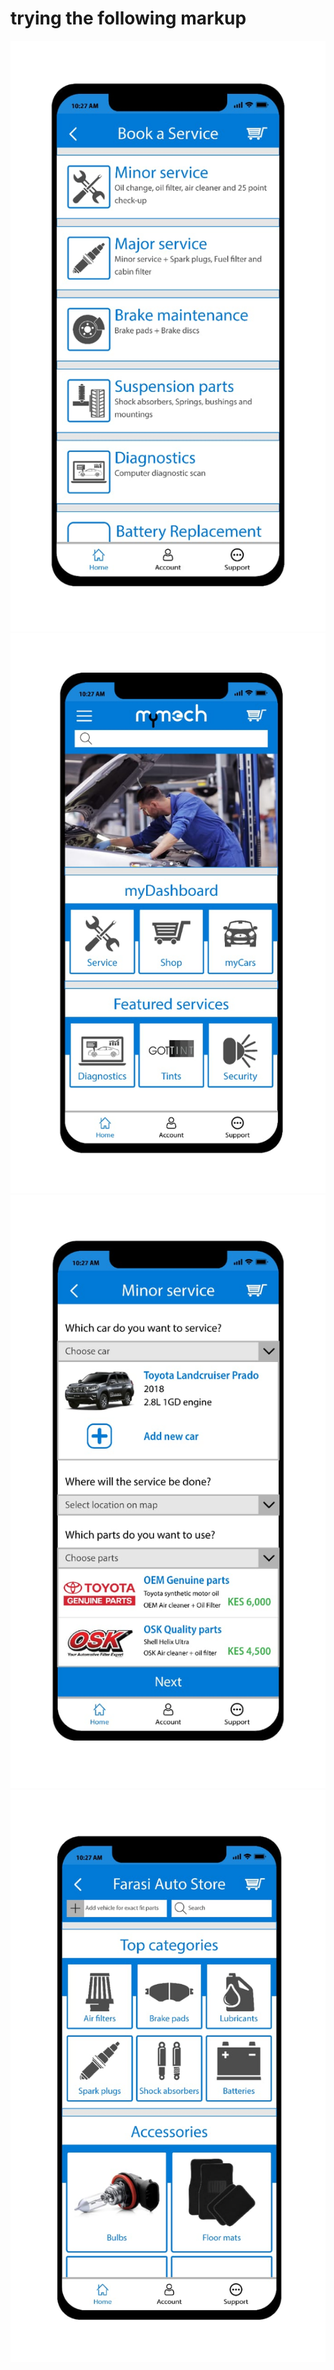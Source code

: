 # trying the following markup

![screenshot](images/imageone.jpeg)
![screenshot](images/imagetwo.jpeg)
![screenshot](images/imagethree.jpeg)
![screenshot](images/image4.jpeg)

